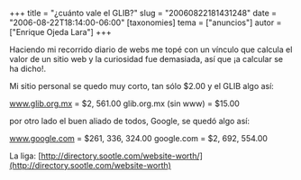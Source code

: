 +++
title = "¿cuánto vale el GLIB?"
slug = "20060822181431248"
date = "2006-08-22T18:14:00-06:00"
[taxonomies]
tema = ["anuncios"]
autor = ["Enrique Ojeda Lara"]
+++

Haciendo mi recorrido diario de webs me topé con un vínculo que calcula
el valor de un sitio web y la curiosidad fue demasiada, así que ¡a
calcular se ha dicho!.

Mi sitio personal se quedo muy corto, tan sólo $2.00 y el GLIB algo así:

www.glib.org.mx = $2, 561.00
glib.org.mx (sin www) = $15.00

por otro lado el buen aliado de todos, Google, se quedó algo así:

www.google.com = $261, 336, 324.00
google.com = $2, 692, 554.00

La liga:
[http://directory.sootle.com/website-worth/](http://directory.sootle.com/website-worth)

